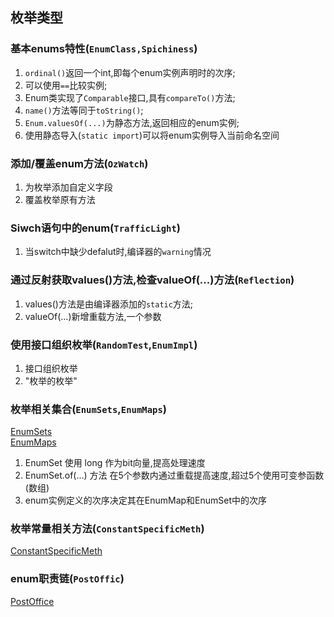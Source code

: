 ## 枚举类型

### 基本enums特性(`EnumClass,Spichiness`)

1. `ordinal()`返回一个int,即每个enum实例声明时的次序;
2. 可以使用`==`比较实例;
3. Enum类实现了`Comparable`接口,具有`compareTo()`方法;
4. `name()`方法等同于`toString()`;
5. `Enum.valuesOf(...)`为静态方法,返回相应的enum实例;
6. 使用静态导入(`static import`)可以将enum实例导入当前命名空间

### 添加/覆盖enum方法(`OzWatch`)

1. 为枚举添加自定义字段
2. 覆盖枚举原有方法

### Siwch语句中的enum(`TrafficLight`)

1. 当switch中缺少defalut时,编译器的`warning`情况

### 通过反射获取values()方法,检查valueOf(...)方法(`Reflection`)

1. values()方法是由编译器添加的`static`方法;
2. valueOf(...)新增重载方法,一个参数

### 使用接口组织枚举(`RandomTest`,`EnumImpl`)

1. 接口组织枚举
2. "枚举的枚举"

### 枚举相关集合(`EnumSets`,`EnumMaps`)

[EnumSets](./EnumSets.java)  
[EnumMaps](./EnumMaps.java)  

1. EnumSet 使用 long 作为bit向量,提高处理速度
2. EnumSet.of(...) 方法 在5个参数内通过重载提高速度,超过5个使用可变参函数(数组)
3. enum实例定义的次序决定其在EnumMap和EnumSet中的次序

### 枚举常量相关方法(`ConstantSpecificMeth`)

[ConstantSpecificMeth](./ConstantSpecificMeth.java)

### enum职责链(`PostOffic`)

[PostOffice](./PostOffice.java)





